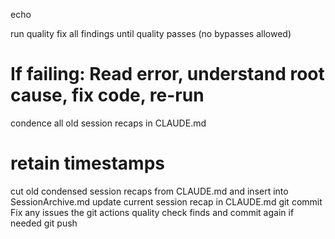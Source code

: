 echo

run quality
fix all findings until quality passes (no bypasses allowed)

# If failing: Read error, understand root cause, fix code, re-run

condence all old session recaps in CLAUDE.md

# retain timestamps

cut old condensed session recaps from CLAUDE.md and insert into SessionArchive.md
update current session recap in CLAUDE.md
git commit
Fix any issues the git actions quality check finds and commit again if needed
git push
